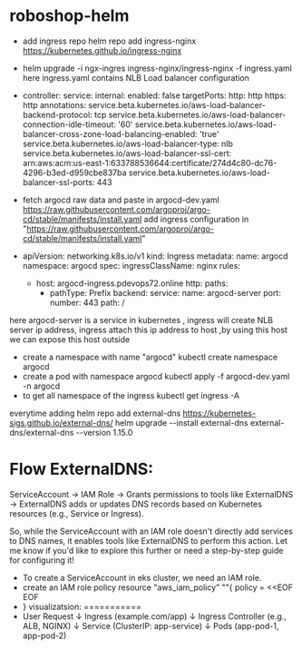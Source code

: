 # roboshop-helm

* add ingress repo
helm repo add ingress-nginx https://kubernetes.github.io/ingress-nginx
* helm upgrade -i ngx-ingres ingress-nginx/ingress-nginx -f ingress.yaml 
here ingress.yaml contains NLB Load balancer configuration
* controller:
  service:
  internal:
  enabled: false
  targetPorts:
  http: http
  https: http
  annotations:
  service.beta.kubernetes.io/aws-load-balancer-backend-protocol: tcp
  service.beta.kubernetes.io/aws-load-balancer-connection-idle-timeout: '60'
  service.beta.kubernetes.io/aws-load-balancer-cross-zone-load-balancing-enabled: 'true'
  service.beta.kubernetes.io/aws-load-balancer-type: nlb
  service.beta.kubernetes.io/aws-load-balancer-ssl-cert: arn:aws:acm:us-east-1:633788536644:certificate/274d4c80-dc76-4296-b3ed-d959cbe837ba
  service.beta.kubernetes.io/aws-load-balancer-ssl-ports: 443

* fetch argocd raw data and paste in argocd-dev.yaml
  https://raw.githubusercontent.com/argoproj/argo-cd/stable/manifests/install.yaml
add ingress configuration in "https://raw.githubusercontent.com/argoproj/argo-cd/stable/manifests/install.yaml"
* apiVersion: networking.k8s.io/v1
  kind: Ingress
  metadata:
  name: argocd
  namespace: argocd
  spec:
  ingressClassName: nginx
  rules:
    - host: argocd-ingress.pdevops72.online
      http:
      paths:
      - pathType: Prefix
      backend:
      service:
      name: argocd-server
      port:
      number: 443
      path: /
    
here argocd-server is a service in kubernetes , ingress will create NLB server ip address, ingress attach this ip address to host ,by using this
host we can expose this host outside
* create a namespace with name "argocd"
kubectl create namespace argocd
* create a pod with namespace argocd
kubectl apply -f argocd-dev.yaml -n argocd
* to get all namespace of the ingress
kubectl get ingress -A 

everytime adding
helm repo add external-dns https://kubernetes-sigs.github.io/external-dns/
helm upgrade --install external-dns external-dns/external-dns --version 1.15.0

Flow ExternalDNS:
=================
ServiceAccount → IAM Role → Grants permissions to tools like ExternalDNS → ExternalDNS adds or updates DNS records based on Kubernetes resources (e.g., Service or Ingress).

So, while the ServiceAccount with an IAM role doesn't directly add services to DNS names, it enables tools like ExternalDNS to perform this action. Let me know if you'd like to explore this further or need a step-by-step guide for configuring it!

* To create a ServiceAccount in eks cluster, we need an IAM role.
* create an IAM role policy
resource "aws_iam_policy" ""{
policy = <<EOF
EOF
* }
visualizatsion:
===========
* User Request
  ↓
  Ingress (example.com/app)
  ↓
  Ingress Controller (e.g., ALB, NGINX)
  ↓
  Service (ClusterIP: app-service)
  ↓
  Pods (app-pod-1, app-pod-2)



 
